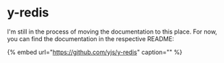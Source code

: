 # y-redis

I'm still in the process of moving the documentation to this place. For now, you can find the documentation in the respective README:

{% embed url="https://github.com/yjs/y-redis" caption="" %}

